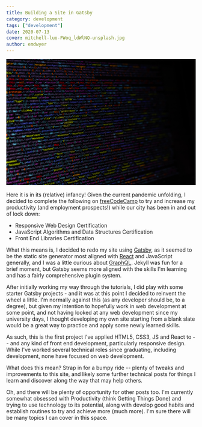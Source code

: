 ```yaml
---
title: Building a Site in Gatsby
category: development
tags: ["development"]
date: 2020-07-13
cover: mitchell-luo-FWoq_ldWlNQ-unsplash.jpg
author: emdwyer
---
```


![coding](./mitchell-luo-FWoq_ldWlNQ-unsplash.jpg)

Here it is in its (relative) infancy!  Given the current pandemic unfolding, I decided to complete the following on [freeCodeCamp](https://freecodecamp.org) to try and increase my productivity (and employment prospects!) while our city has been in and out of lock down:

* Responsive Web Design Certification
* JavaScript Algorithms and Data Structures Certification
* Front End Libraries Certification

What this means is, I decided to redo my site using [Gatsby](https://gatsbyjs.org), as it seemed to be the static site generator most aligned with [React](https://reactjs.org) and JavaScript generally, and I was a little curious about [GraphQL](https://graphql.org).  Jekyll was fun for a brief moment, but Gatsby seems more aligned with the skills I'm learning and has a fairly comprehensive plugin system.

After initially working my way through the tutorials, I did play with some starter Gatsby projects - and it was at this point I decided to reinvent the wheel a little.  I'm normally against this (as any developer should be, to a degree), but given my intention to hopefully work in web development at some point, and not having looked at any web development since my university days, I thought developing my own site starting from a blank slate would be a great way to practice and apply some newly learned skills.

As such, this is the first project I've applied HTML5, CSS3, JS and React to -- and any kind of front end development, particularly responsive design.  While I've worked several technical roles since graduating, including development, none have focused on web development.

What does this mean?  Strap in for a bumpy ride -- plenty of tweaks and improvements to this site, and likely some further technical posts for things I learn and discover along the way that may help others.

Oh, and there will be plenty of opportunity for other posts too.  I'm currently somewhat obsessed with Productivity (think Getting Things Done) and trying to use technology to its potential, along with develop good habits and establish routines to try and achieve more (much more).  I'm sure there will be many topics I can cover in this space.